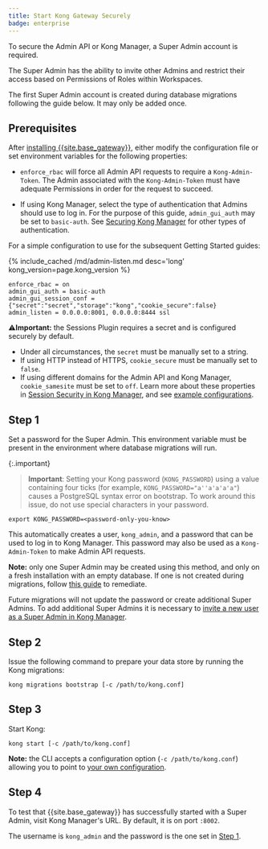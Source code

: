 ```yaml
---
title: Start Kong Gateway Securely
badge: enterprise
---
```


To secure the Admin API or Kong Manager, a Super Admin account is
required.

The Super Admin has the ability to invite other Admins and
restrict their access based on Permissions of Roles within
Workspaces.

The first Super Admin account is created during database migrations
following the guide below. It may only be added once.

## Prerequisites

After [installing {{site.base_gateway}}](/gateway/{{page.kong_version}}/install/),
either modify the configuration file or set environment variables for
the following properties:

* `enforce_rbac` will force all Admin API requests to require a
`Kong-Admin-Token`. The Admin associated with the `Kong-Admin-Token`
must have adequate Permissions in order for the request to succeed.

* If using Kong Manager, select the type of authentication that Admins
should use to log in. For the purpose of this guide, `admin_gui_auth`
may be set to `basic-auth`. See
[Securing Kong Manager](/gateway/{{page.kong_version}}/kong-manager/auth/) for other types
of authentication.

For a simple configuration to use for the subsequent Getting
Started guides:

{% include_cached /md/admin-listen.md desc='long' kong_version=page.kong_version %}

```
enforce_rbac = on
admin_gui_auth = basic-auth
admin_gui_session_conf = {"secret":"secret","storage":"kong","cookie_secure":false}
admin_listen = 0.0.0.0:8001, 0.0.0.0:8444 ssl
```

⚠️**Important:** the Sessions Plugin requires a secret and is configured securely by default.
* Under all circumstances, the `secret` must be manually set to a string.
* If using HTTP instead of HTTPS, `cookie_secure` must be manually set to `false`.
* If using different domains for the Admin API and Kong Manager, `cookie_samesite` must be set to `off`.
Learn more about these properties in [Session Security in Kong Manager](/gateway/{{page.kong_version}}/kong-manager/auth/sessions/#session-security), and see [example configurations](/gateway/{{page.kong_version}}/kong-manager/auth/sessions#example-configurations).

## Step 1

Set a password for the Super Admin. This environment variable must
be present in the environment where database migrations will run.

{:.important}
> **Important**: Setting your Kong password (`KONG_PASSWORD`) using a value containing four ticks (for example, `KONG_PASSWORD="a''a'a'a'a"`) causes a PostgreSQL syntax error on bootstrap. To work around this issue, do not use special characters in your password.

```
export KONG_PASSWORD=<password-only-you-know>
```

This automatically creates a user, `kong_admin`, and a password that
can be used to log in to Kong Manager. This password may also be
used as a `Kong-Admin-Token` to make Admin API requests.

**Note:** only one Super Admin may be created using this method, and only
on a fresh installation with an empty database. If one is not created during migrations,
follow [this guide](/gateway/{{page.kong_version}}/kong-manager/auth/rbac/add-admin/) to remediate.

Future migrations will not update the password or create additional Super Admins.
To add additional Super Admins it is necessary to
[invite a new user as a Super Admin in Kong Manager](/gateway/{{page.kong_version}}/kong-manager/auth//super-admin/).

## Step 2

Issue the following command to prepare your data store by running the Kong migrations:

```
kong migrations bootstrap [-c /path/to/kong.conf]
```

## Step 3

Start Kong:

```
kong start [-c /path/to/kong.conf]
```

**Note:** the CLI accepts a configuration option (`-c /path/to/kong.conf`)
allowing you to point to [your own configuration](/gateway/{{page.kong_version}}/reference/configuration/#configuration-loading).

## Step 4

To test that {{site.base_gateway}} has successfully started with a Super Admin,
visit Kong Manager's URL. By default, it is on port `:8002`.

The username is `kong_admin` and the password is the one set in
[Step 1](#step-1).
